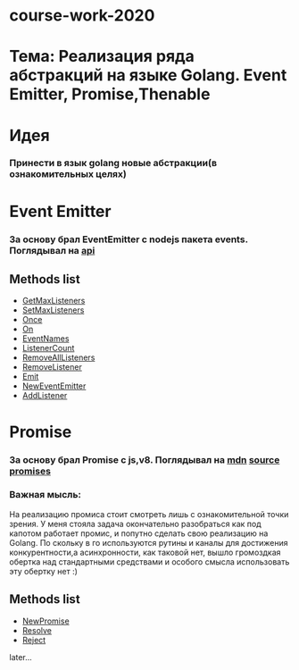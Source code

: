 # course-work-2020

**<h1>Тема: Реализация ряда абстракций на языке Golang. Event Emitter, Promise,Thenable</h1>**
**<h1>Идея</h1>**

<h3>Принести в язык golang новые абстракции(в ознакомительных целях)</h3>

**<h1>Event Emitter</h1>**

<h3>За основу брал EventEmitter с nodejs пакета events. Поглядывал на <a href="https://nodejs.org/api/events.html">api</a></h3>

**<h2>Methods list</h2>**

- [GetMaxListeners](event-emitter/EVENT_EMITTER.md#h2method-getmaxlistenersh2)
- [SetMaxListeners](event-emitter/EVENT_EMITTER.md#h2method-setmaxlistenersh2)
- [Once](event-emitter/EVENT_EMITTER.md#h2method-onceh2)
- [On](event-emitter/EVENT_EMITTER.md#h2method-onh2)
- [EventNames](event-emitter/EVENT_EMITTER.md#h2method-eventnamesh2)
- [ListenerCount](event-emitter/EVENT_EMITTER.md#h2method-listenercounth2)
- [RemoveAllListeners](event-emitter/EVENT_EMITTER.md#h2method-removealllistenersh2)
- [RemoveListener](event-emitter/EVENT_EMITTER.md#h2method-removelistenerh2)
- [Emit](event-emitter/EVENT_EMITTER.md#h2method-emith2)
- [NewEventEmitter](event-emitter/EVENT_EMITTER.md#h2method-neweventemitterh2)
- [AddListener](event-emitter/EVENT_EMITTER.md#h2method-addlistenerh2)

**<h1>Promise</h1>**

<h3>За основу брал Promise с js,v8. Поглядывал на <a href="https://developer.mozilla.org/en-US/docs/Web/JavaScript/Reference/Global_Objects/Promise">mdn</a> <a href="https://chromium.googlesource.com/v8/v8/+/3.29.45/src/promise.js?autodive=0/">source</a> <a href="https://github.com/then/promise">promises</a></h3>

<h3>Важная мысль: </h3> 
<p>На реализацию промиса стоит смотреть лишь с ознакомительной точки зрения. У меня стояла задача окончательно разобраться как под капотом работает промис, и попутно сделать свою реализацию на Golang. По скольку в го используются рутины и каналы для достижения конкурентности,а асинхронности, как таковой нет, вышло громоздкая обертка над стандартными средствами и особого смысла использовать эту обертку нет :)</p>
<h2>Methods list</h2>

- [NewPromise](promise/PROMISE.md#h2method-newpromiseh2)
- [Resolve](promise/PROMISE.md#h2method-resolveh2)
- [Reject](promise/PROMISE.md#h2method-rejecth2)

later...
